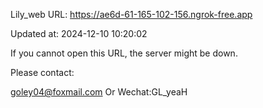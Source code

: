 Lily_web URL: https://ae6d-61-165-102-156.ngrok-free.app

Updated at: 2024-12-10 10:20:02

If you cannot open this URL, the server might be down.

Please contact: 

goley04@foxmail.com Or Wechat:GL_yeaH